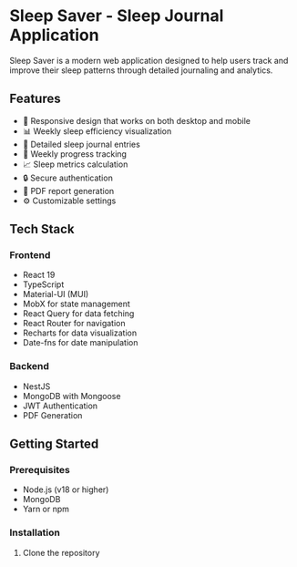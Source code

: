# Sleep Saver - Sleep Journal Application

Sleep Saver is a modern web application designed to help users track and improve their sleep patterns through detailed journaling and analytics.

## Features

- 📱 Responsive design that works on both desktop and mobile
- 📊 Weekly sleep efficiency visualization
- 📝 Detailed sleep journal entries
- 📅 Weekly progress tracking
- 📈 Sleep metrics calculation
- 🔒 Secure authentication
- 📑 PDF report generation
- ⚙️ Customizable settings

## Tech Stack

### Frontend
- React 19
- TypeScript
- Material-UI (MUI)
- MobX for state management
- React Query for data fetching
- React Router for navigation
- Recharts for data visualization
- Date-fns for date manipulation

### Backend
- NestJS
- MongoDB with Mongoose
- JWT Authentication
- PDF Generation

## Getting Started

### Prerequisites
- Node.js (v18 or higher)
- MongoDB
- Yarn or npm

### Installation

1. Clone the repository 
